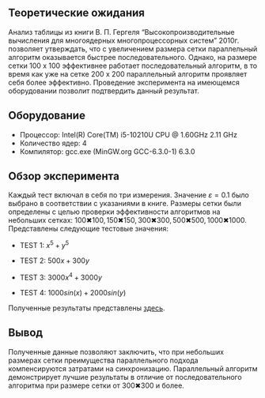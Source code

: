 ## Теоретические ожидания 
Анализ таблицы из книги В. П. Гергеля “Высокопроизводительные вычисления для многоядерных многопроцессорных систем” 2010г. позволяет утверждать, что с увеличением размера сетки параллельный алгоритм оказывается быстрее последовательного. Однако, на размере сетки 100 x 100 эффективнее работает последовательный алгоритм, в то время как уже на сетке 200 x 200 параллельный алгоритм проявляет себя более эффективно. Проведение эксперимента на имеющемся оборудовании позволит подтвердить данный результат.

## Оборудование

- Процессор: Intel(R) Core(TM) i5-10210U CPU @ 1.60GHz   2.11 GHz
- Количество ядер: 4
- Компилятор: gcc.exe (MinGW.org GCC-6.3.0-1) 6.3.0

## Обзор эксперимента

Каждый тест включал в себя по три измерения. Значение $\varepsilon = 0.1$ было выбрано в соответствии с указаниями в книге. Размеры сетки были определены с целью проверки эффективности алгоритмов на небольших сетках: $100✖100, 150✖150, 300✖300, 500✖500, 1000✖1000$. Представлены следующие тестовые значения:
- TEST 1: $x ^ 5 + y ^ 5$

- TEST 2: $500x + 300y$

- TEST 3: $3000x^4 + 3000y$
 
- TEST 4: $1000sin(x) + 2000sin(y)$

Полученные результаты представлены [здесь](result.txt).
 ## Вывод
Полученные данные позволяют заключить, что при небольших размерах сетки преимущества параллельного подхода компенсируются затратами на синхронизацию. Параллельный алгоритм демонстрирует лучшие результаты в отличие от последовательного алгоритма при размере сетки от 300✖300 и более.

